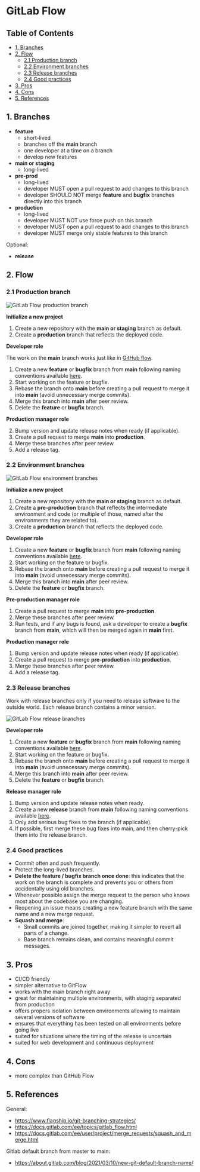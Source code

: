 # GitLab Flow <!-- omit in toc -->

## Table of Contents <!-- omit in toc -->

- [1. Branches](#1-branches)
- [2. Flow](#2-flow)
  - [2.1 Production branch](#21-production-branch)
  - [2.2 Environment branches](#22-environment-branches)
  - [2.3 Release branches](#23-release-branches)
  - [2.4 Good practices](#24-good-practices)
- [3. Pros](#3-pros)
- [4. Cons](#4-cons)
- [5. References](#5-references)

## 1. Branches

- **feature**
  - short-lived
  - branches off the **main** branch
  - one developer at a time on a branch
  - develop new features
- **main or staging**
  - long-lived
- **pre-prod**
  - long-lived
  - developer MUST open a pull request to add changes to this branch
  - developer SHOULD NOT merge **feature** and **bugfix** branches directly into this branch
- **production**
  - long-lived
  - developer MUST NOT use force push on this branch
  - developer MUST open a pull request to add changes to this branch
  - developer MUST merge only stable features to this branch

Optional:
- **release**

## 2. Flow

### 2.1 Production branch

![GitLab Flow production branch](../../resources/git-strategies-gitlab-production-branch.png "GitLab Flow production branch")

**Initialize a new project**

1. Create a new repository with the **main or staging** branch as default.
2. Create a **production** branch that reflects the deployed code.

**Developer role**

The work on the **main** branch works just like in [GitHub flow](github-flow.md).

1. Create a new **feature** or **bugfix** branch from **main** following naming conventions available [here](../naming.md).
2. Start working on the feature or bugfix.
3. Rebase the branch onto **main** before creating a pull request to merge it into **main** (avoid unnecessary merge commits).
4. Merge this branch into **main** after peer review.
5. Delete the **feature** or **bugfix** branch.

**Production manager role**

2. Bump version and update release notes when ready (if applicable).
1. Create a pull request to merge **main** into **production**.
2. Merge these branches after peer review.
3. Add a release tag.

### 2.2 Environment branches

![GitLab Flow environment branches](../../resources/git-strategies-gitlab-environment-branches.png "GitLab Flow environment branches")

**Initialize a new project**

1. Create a new repository with the **main or staging** branch as default.
2. Create a **pre-production** branch that reflects the intermediate environment and code (or multiple of those, named after the environments they are related to).
3. Create a **production** branch that reflects the deployed code.

**Developer role**

1. Create a new **feature** or **bugfix** branch from **main** following naming conventions available [here](../naming.md).
2. Start working on the feature or bugfix.
3. Rebase the branch onto **main** before creating a pull request to merge it into **main** (avoid unnecessary merge commits).
4. Merge this branch into **main** after peer review.
5. Delete the **feature** or **bugfix** branch.

**Pre-production manager role**

1. Create a pull request to merge **main** into **pre-production**.
2. Merge these branches after peer review.
3. Run tests, and if any bugs is found, ask a developer to create a **bugfix** branch from **main**, which will then be merged again in **main** first.

**Production manager role**

1. Bump version and update release notes when ready (if applicable).
2. Create a pull request to merge **pre-production** into **production**.
3. Merge these branches after peer review.
4. Add a release tag.

### 2.3 Release branches

Work with release branches only if you need to release software to the outside world. Each release branch contains a minor version.

![GitLab Flow release branches](../../resources/git-strategies-gitlab-release-branches.png "GitLab Flow release branches")

**Developer role**

1. Create a new **feature** or **bugfix** branch from **main** following naming conventions available [here](../naming.md).
2. Start working on the feature or bugfix.
3. Rebase the branch onto **main** before creating a pull request to merge it into **main** (avoid unnecessary merge commits).
4. Merge this branch into **main** after peer review.
5. Delete the **feature** or **bugfix** branch.

**Release manager role**

1. Bump version and update release notes when ready.
2. Create a new **release** branch from **main** following naming conventions available [here](../naming.md).
3. Only add serious bug fixes to the branch (if applicable).
4. If possible, first merge these bug fixes into main, and then cherry-pick them into the release branch.

### 2.4 Good practices

- Commit often and push frequently.
- Protect the long-lived branches.
- **Delete the feature / bugfix branch once done**: this indicates that the work on the branch is complete and prevents you or others from accidentally using old branches.
- Whenever possible assign the merge request to the person who knows most about the codebase you are changing.
- Reopening an issue means creating a new feature branch with the same name and a new merge request.
- **Squash and merge**:
  - Small commits are joined together, making it simpler to revert all parts of a change.
  - Base branch remains clean, and contains meaningful commit messages.

## 3. Pros

- CI/CD friendly
- simpler alternative to GitFlow
- works with the main branch right away
- great for maintaining multiple environments, with staging separated from production
- offers propers isolation between environments allowing to maintain several versions of software
- ensures that everything has been tested on all environments before going live
- suited for situations where the timing of the release is uncertain
- suited for web development and continuous deployment

## 4. Cons

- more complex than GitHub Flow

## 5. References

General:
- https://www.flagship.io/git-branching-strategies/
- https://docs.gitlab.com/ee/topics/gitlab_flow.html
- https://docs.gitlab.com/ee/user/project/merge_requests/squash_and_merge.html

Gitlab default branch from master to main:
- https://about.gitlab.com/blog/2021/03/10/new-git-default-branch-name/
